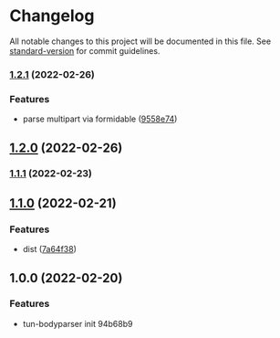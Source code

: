 # Changelog

All notable changes to this project will be documented in this file. See [standard-version](https://github.com/conventional-changelog/standard-version) for commit guidelines.

### [1.2.1](https://abc.pwwhb.com/gitlab/tunframework/tun-bodyparser/-/compare/v1.2.0...v1.2.1) (2022-02-26)


### Features

* parse multipart via formidable ([9558e74](https://abc.pwwhb.com/gitlab/tunframework/tun-bodyparser/-/commit/9558e74039555729f374072dbb37cd8f183f45c1))

## [1.2.0](https://abc.pwwhb.com/gitlab/tunframework/tun-bodyparser/-/compare/v1.1.1...v1.2.0) (2022-02-26)

### [1.1.1](https://abc.pwwhb.com/gitlab/tunframework/tun-bodyparser/-/compare/v1.1.0...v1.1.1) (2022-02-23)

## [1.1.0](https://abc.pwwhb.com/gitlab/tunframework/tun-bodyparser/-/compare/v1.0.0...v1.1.0) (2022-02-21)


### Features

* dist ([7a64f38](https://abc.pwwhb.com/gitlab/tunframework/tun-bodyparser/-/commit/7a64f38bf25594708101cb4c9d6ba2794dbe515b))

## 1.0.0 (2022-02-20)


### Features

* tun-bodyparser init 94b68b9
